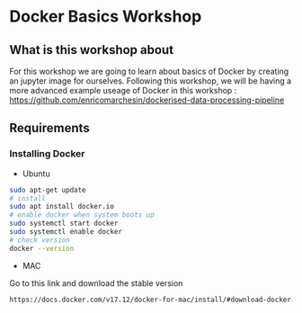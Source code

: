 # Docker Basics Workshop

## What is this workshop about

For this workshop we are going to learn about basics of Docker by creating an jupyter image for ourselves. Following this workshop, we will be having a more advanced example useage of Docker in this workshop : https://github.com/enricomarchesin/dockerised-data-processing-pipeline

## Requirements

### Installing Docker

* Ubuntu 


```bash
sudo apt-get update
# install
sudo apt install docker.io 
# enable docker when system boots up
sudo systemctl start docker
sudo systemctl enable docker
# check version
docker --version
```

* MAC

Go to this link and download the stable version


```bash
https://docs.docker.com/v17.12/docker-for-mac/install/#download-docker-for-mac
```
